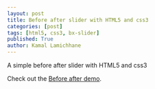 ```yaml
---
layout: post
title: Before after slider with HTML5 and css3
categories: [post]
tags: [html5, css3, bx-slider]
published: True
author: Kamal Lamichhane
---
```


A simple before after slider with HTML5 and css3


Check out the [Before after demo][before-after].

[before-after]:      http://lckamal.github.io/before-after
